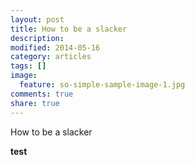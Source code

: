 ```yaml
---
layout: post
title: How to be a slacker
description: 
modified: 2014-05-16
category: articles
tags: []
image:
  feature: so-simple-sample-image-1.jpg
comments: true
share: true
---
```


How to be a slacker

**test**